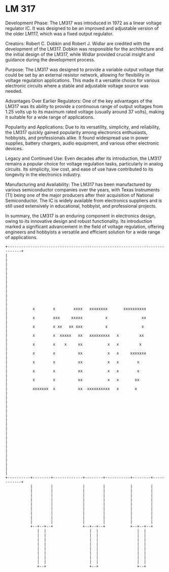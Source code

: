 # LM 317

Development Phase: The LM317 was introduced in 1972 as a linear voltage regulator IC. It was designed to be an improved and adjustable version of the older LM117, which was a fixed output regulator.

Creators: Robert C. Dobkin and Robert J. Widlar are credited with the development of the LM317. Dobkin was responsible for the architecture and the initial design of the LM317, while Widlar provided crucial insight and guidance during the development process.

Purpose: The LM317 was designed to provide a variable output voltage that could be set by an external resistor network, allowing for flexibility in voltage regulation applications. This made it a versatile choice for various electronic circuits where a stable and adjustable voltage source was needed.

Advantages Over Earlier Regulators: One of the key advantages of the LM317 was its ability to provide a continuous range of output voltages from 1.25 volts up to its maximum rated voltage (usually around 37 volts), making it suitable for a wide range of applications.

Popularity and Applications: Due to its versatility, simplicity, and reliability, the LM317 quickly gained popularity among electronics enthusiasts, hobbyists, and professionals alike. It found widespread use in power supplies, battery chargers, audio equipment, and various other electronic devices.

Legacy and Continued Use: Even decades after its introduction, the LM317 remains a popular choice for voltage regulation tasks, particularly in analog circuits. Its simplicity, low cost, and ease of use have contributed to its longevity in the electronics industry.

Manufacturing and Availability: The LM317 has been manufactured by various semiconductor companies over the years, with Texas Instruments (TI) being one of the major producers after their acquisition of National Semiconductor. The IC is widely available from electronics suppliers and is still used extensively in educational, hobbyist, and professional projects.

In summary, the LM317 is an enduring component in electronics design, owing to its innovative design and robust functionality. Its introduction marked a significant advancement in the field of voltage regulation, offering engineers and hobbyists a versatile and efficient solution for a wide range of applications.

```
+----------------------------------------------------------------------------+
|                                                                            |
|                                                                            |
|                                                                            |
|                                                                            |
|                                                                            |
|                                                                            |
|           x        x        xxxx   xxxxxxxx       xxxxxxxxxx               |
|           x        xxx     xxxxx          x               xx               |
|           x        x xx   xx xxx          x               x                |
|           x        x  xxxxx   xx   xxxxxxxxx   x         xx                |
|           x        x    x     xx           x   x         x                 |
|           x        x          xx           x   x     xxxxxxx               |
|           x        x          xx           x   x        x                  |
|           x        x          xx           x   x        x                  |
|           x        x          xx           x   x       xx                  |
|           xxxxxxx  x          xx  xxxxxxxxxx   x       x                   |
|                                                                            |
|                                                                            |
|                                                                            |
|                                                                            |
|                                                                            |
|                                                                            |
|                                                                            |
|                                                                            |
|                                                                            |
+----------+--------+-------------+--------+-----------+--------+------------+
           |        |             |        |           |        |             
           |        |             |        |           |        |             
           |        |             |        |           |        |             
           |        |             |        |           |        |             
           |        |             |        |           |        |             
           |        |             |        |           |        |             
           |        |             |        |           |        |             
           |        |             |        |           |        |             
           |        |             |        |           |        |             
           +--+--+--+             +--+--+--+           +--+--+--+             
              |  |                   |  |                 |  |                
              |  |                   |  |                 |  |                
              |  |                   |  |                 |  |                
              |  |                   |  |                 |  |                
              |  |                   |  |                 |  |                
              |  |                   |  |                 |  |                
              |  |                   |  |                 |  |                
              |  |                   |  |                 |  |                
              +--+                   +--+                 +--+      
```          
